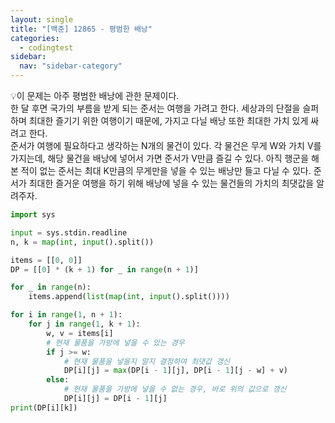 ```yaml
---
layout: single
title: "[백준] 12865 - 평범한 배낭"
categories:
  - codingtest
sidebar:
  nav: "sidebar-category"
---
```


💡이 문제는 아주 평범한 배낭에 관한 문제이다.<br />
한 달 후면 국가의 부름을 받게 되는 준서는 여행을 가려고 한다. 세상과의 단절을 슬퍼하며 최대한 즐기기 위한 여행이기 때문에, 가지고 다닐 배낭 또한 최대한 가치 있게 싸려고 한다.<br />
준서가 여행에 필요하다고 생각하는 N개의 물건이 있다. 각 물건은 무게 W와 가치 V를 가지는데, 해당 물건을 배낭에 넣어서 가면 준서가 V만큼 즐길 수 있다. 아직 행군을 해본 적이 없는 준서는 최대 K만큼의 무게만을 넣을 수 있는 배낭만 들고 다닐 수 있다. 준서가 최대한 즐거운 여행을 하기 위해 배낭에 넣을 수 있는 물건들의 가치의 최댓값을 알려주자.

``` python
import sys

input = sys.stdin.readline
n, k = map(int, input().split())

items = [[0, 0]]
DP = [[0] * (k + 1) for _ in range(n + 1)]

for _ in range(n):
    items.append(list(map(int, input().split())))

for i in range(1, n + 1):
    for j in range(1, k + 1):
        w, v = items[i]
        # 현재 물품을 가방에 넣을 수 있는 경우
        if j >= w:
            # 현재 물품을 넣을지 말지 결정하여 최댓값 갱신
            DP[i][j] = max(DP[i - 1][j], DP[i - 1][j - w] + v)
        else:
            # 현재 물품을 가방에 넣을 수 없는 경우, 바로 위의 값으로 갱신
            DP[i][j] = DP[i - 1][j]
print(DP[i][k])
```

